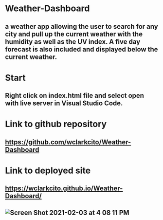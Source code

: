 # Weather-Dashboard

## a weather app allowing the user to search for any city and pull up the current weather with the humidity as well as the UV index. A five day forecast is also included and displayed below the current weather.

# Start

## Right click on index.html file and select open with live server in Visual Studio Code.

# Link to github repository

## https://github.com/wclarkcito/Weather-Dashboard

# Link to deployed site

## https://wclarkcito.github.io/Weather-Dashboard/

## ![Screen Shot 2021-02-03 at 4 08 11 PM](https://user-images.githubusercontent.com/73144564/106825597-13210700-663a-11eb-9afa-7edb87a0c36a.png)
